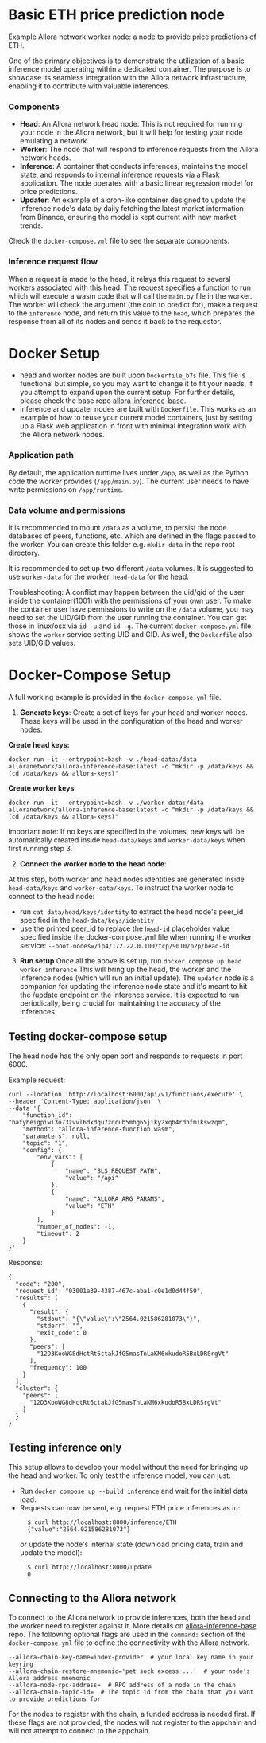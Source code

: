 # Basic ETH price prediction node

Example Allora network worker node: a node to provide price predictions of ETH.

One of the primary objectives is to demonstrate the utilization of a basic inference model operating within a dedicated container. The purpose is to showcase its seamless integration with the Allora network infrastructure, enabling it to contribute with valuable inferences.

### Components

* **Head**: An Allora network head node. This is not required for running your node in the Allora network, but it will help for testing your node emulating a network.
* **Worker**: The node that will respond to inference requests from the Allora network heads.
* **Inference**: A container that conducts inferences, maintains the model state, and responds to internal inference requests via a Flask application. The node operates with a basic linear regression model for price predictions.
* **Updater**: An example of a cron-like container designed to update the inference node's data by daily fetching the latest market information from Binance, ensuring the model is kept current with new market trends.

Check the `docker-compose.yml` file to see the separate components.

### Inference request flow

When a request is made to the head, it relays this request to several workers associated with this head. The request specifies a function to run which will execute a wasm code that will call the `main.py` file in the worker. The worker will check the argument (the coin to predict for), make a request to the `inference` node, and return this value to the `head`, which prepares the response from all of its nodes and sends it back to the requestor.

# Docker Setup

- head and worker nodes are built upon `Dockerfile_b7s` file. This file is functional but simple, so you may want to change it to fit your needs, if you attempt to expand upon the current setup.
For further details, please check the base repo [allora-inference-base](https://github.com/allora-network/allora-inference-base).
- inference and updater nodes are built with `Dockerfile`. This works as an example of how to reuse your current model containers, just by setting up a Flask web application in front with minimal integration work with the Allora network nodes.

###  Application path

By default, the application runtime lives under `/app`, as well as the Python code the worker provides (`/app/main.py`). The current user needs to have write permissions on `/app/runtime`.

### Data volume and permissions

It is recommended to mount `/data` as a volume, to persist the node databases of peers, functions, etc. which are defined in the flags passed to the worker.
You can create this folder e.g. `mkdir data` in the repo root directory.

It is recommended to set up two different `/data` volumes. It is suggested to use `worker-data` for the worker, `head-data` for the head.

Troubleshooting: A conflict may happen between the uid/gid of the user inside the container(1001) with the permissions of your own user.
To make the container user have permissions to write on the `/data` volume, you may need to set the UID/GID from the user running the container. You can get those in linux/osx via `id -u` and `id -g`.
The current `docker-compose.yml` file shows the `worker` service setting UID and GID. As well, the `Dockerfile` also sets UID/GID values.


# Docker-Compose Setup
A full working example is provided in the `docker-compose.yml` file.

1. **Generate keys**: Create a set of keys for your head and worker nodes. These keys will be used in the configuration of the head and worker nodes.

**Create head keys:**
```
docker run -it --entrypoint=bash -v ./head-data:/data alloranetwork/allora-inference-base:latest -c "mkdir -p /data/keys && (cd /data/keys && allora-keys)"
```

**Create worker keys**
```
docker run -it --entrypoint=bash -v ./worker-data:/data alloranetwork/allora-inference-base:latest -c "mkdir -p /data/keys && (cd /data/keys && allora-keys)"
```

Important note: If no keys are specified in the volumes, new keys will be automatically created inside `head-data/keys` and `worker-data/keys` when first running step 3.

2. **Connect the worker node to the head node**:

At this step, both worker and head nodes identities are generated inside `head-data/keys` and `worker-data/keys`.
To instruct the worker node to connect to the head node:
- run `cat data/head/keys/identity` to extract the head node's peer_id specified in the `head-data/keys/identity`
- use the printed peer_id to replace the `head-id` placeholder value specified inside the docker-compose.yml file when running the worker service: `--boot-nodes=/ip4/172.22.0.100/tcp/9010/p2p/head-id`

3. **Run setup**
Once all the above is set up, run `docker compose up head worker inference`
This will bring up the head, the worker and the inference nodes (which will run an initial update). The `updater` node is a companion for updating the inference node state and it's meant to hit the /update endpoint on the inference service. It is expected to run periodically, being crucial for maintaining the accuracy of the inferences.

## Testing docker-compose setup

The head node has the only open port and responds to requests in port 6000.

Example request:
```
curl --location 'http://localhost:6000/api/v1/functions/execute' \
--header 'Content-Type: application/json' \
--data '{
    "function_id": "bafybeigpiwl3o73zvvl6dxdqu7zqcub5mhg65jiky2xqb4rdhfmikswzqm",
    "method": "allora-inference-function.wasm",
    "parameters": null,
    "topic": "1",
    "config": {
        "env_vars": [
            {
                "name": "BLS_REQUEST_PATH",
                "value": "/api"
            },
            {
                "name": "ALLORA_ARG_PARAMS",
                "value": "ETH"
            }
        ],
        "number_of_nodes": -1,
        "timeout": 2
    }
}'
```
Response: 
```
{
  "code": "200",
  "request_id": "03001a39-4387-467c-aba1-c0e1d0d44f59",
  "results": [
    {
      "result": {
        "stdout": "{\"value\":\"2564.021586281073\"}",
        "stderr": "",
        "exit_code": 0
      },
      "peers": [
        "12D3KooWG8dHctRt6ctakJfG5masTnLaKM6xkudoR5BxLDRSrgVt"
      ],
      "frequency": 100
    }
  ],
  "cluster": {
    "peers": [
      "12D3KooWG8dHctRt6ctakJfG5masTnLaKM6xkudoR5BxLDRSrgVt"
    ]
  }
}
```

## Testing inference only
This setup allows to develop your model without the need for bringing up the head and worker.
To only test the inference model, you can just:
- Run `docker compose up --build inference` and wait for the initial data load.
- Requests can now be sent, e.g. request ETH price inferences as in: 
  ```
    $ curl http://localhost:8000/inference/ETH
    {"value":"2564.021586281073"}
  ```
  or update the node's internal state (download pricing data, train and update the model):
  ```
    $ curl http://localhost:8000/update
    0
  ```

## Connecting to the Allora network
 To connect to the Allora network to provide inferences, both the head and the worker need to register against it.  More details on [allora-inference-base](https://github.com/allora-network/allora-inference-base) repo.
The following optional flags are used in the `command:` section of the `docker-compose.yml` file to define the connectivity with the Allora network.

```
--allora-chain-key-name=index-provider  # your local key name in your keyring
--allora-chain-restore-mnemonic='pet sock excess ...'  # your node's Allora address mnemonic
--allora-node-rpc-address=  # RPC address of a node in the chain
--allora-chain-topic-id=  # The topic id from the chain that you want to provide predictions for
```
For the nodes to register with the chain, a funded address is needed first.
If these flags are not provided, the nodes will not register to the appchain and will not attempt to connect to the appchain.

